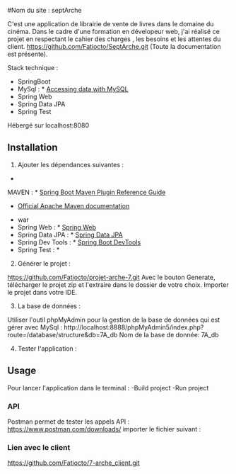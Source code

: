 #Nom du site : septArche

C'est une application de librairie de vente de livres dans le domaine du cinéma. Dans le cadre d'une formation en
dévelopeur web, j'ai réalisé ce projet en respectant le cahier des charges
, les besoins et les attentes du client.
https://github.com/Fatiocto/SeptArche.git (Toute la documentation est présente).

Stack technique :

- SpringBoot
- MySql : * [Accessing data with MySQL](https://spring.io/guides/gs/accessing-data-mysql/)
- Spring Web
- Spring Data JPA
- Spring Test

Hébergé sur localhost:8080

## Installation

1. Ajouter les dépendances suivantes :

-
MAVEN :   * [Spring Boot Maven Plugin Reference Guide](https://docs.spring.io/spring-boot/docs/3.0.5/maven-plugin/reference/html/)
* [Official Apache Maven documentation](https://maven.apache.org/guides/index.html)
- war
- Spring Web : * [Spring Web](https://docs.spring.io/spring-boot/docs/3.0.5/reference/htmlsingle/#web)
- Spring Data
  JPA : * [Spring Data JPA](https://docs.spring.io/spring-boot/docs/3.0.5/reference/htmlsingle/#data.sql.jpa-and-spring-data)
- Spring Dev
  Tools : * [Spring Boot DevTools](https://docs.spring.io/spring-boot/docs/3.0.5/reference/htmlsingle/#using.devtools)
- Spring Test : *

2. Générer le projet :

https://github.com/Fatiocto/projet-arche-7.git
Avec le bouton Generate, télécharger  le projet zip et l'extraire dans le dossier de votre choix.
Importer le projet dans votre IDE.

3. La base de données :

Utiliser l'outil phpMyAdmin pour la gestion de la base de données qui est gérer avec MySql : http://localhost:8888/phpMyAdmin5/index.php?route=/database/structure&db=7A_db
Nom de la base de donnée: 7A_db

4. Tester l'application :


## Usage

Pour lancer l'application dans le terminal :
-Build project
-Run project

### API
Postman permet de tester les appels API : https://www.postman.com/downloads/
importer le fichier suivant :

### Lien avec le client
https://github.com/Fatiocto/7-arche_client.git

